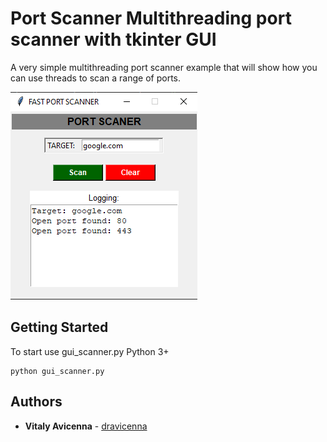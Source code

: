 # Port Scanner Multithreading port scanner with tkinter GUI

A very simple multithreading port scanner example that will show how you can use threads to scan a range of ports. 

![Simple Interface](https://github.com/dravicenna/portscanner/raw/master/gui_port.PNG)

## Getting Started

To start use gui_scanner.py Python 3+

```
python gui_scanner.py
```

## Authors

* **Vitaly Avicenna** - [dravicenna](https://github.com/dravicenna)

